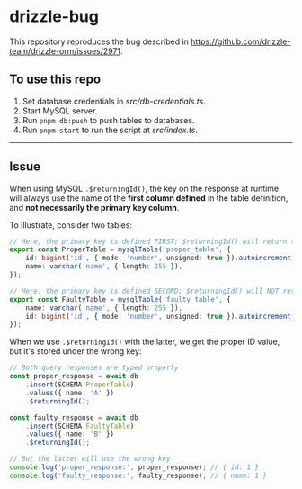 # drizzle-bug

This repository reproduces the bug described in https://github.com/drizzle-team/drizzle-orm/issues/2971.

## To use this repo

1. Set database credentials in _src/db-credentials.ts_.
2. Start MySQL server.
3. Run `pnpm db:push` to push tables to databases.
4. Run `pnpm start` to run the script at _src/index.ts_.


---

## Issue

When using MySQL `.$returningId()`, the key on the response at runtime will always use the name of the **first column defined** in the table definition, and **not necessarily the primary key column**.

To illustrate, consider two tables:

```ts
// Here, the primary key is defined FIRST; $returningId() will return the proper type at runtime
export const ProperTable = mysqlTable('proper_table', {
    id: bigint('id', { mode: 'number', unsigned: true }).autoincrement().primaryKey(),
    name: varchar('name', { length: 255 }),
});

// Here, the primary key is defined SECOND; $returningId() will NOT return the proper type at runtime
export const FaultyTable = mysqlTable('faulty_table', {
    name: varchar('name', { length: 255 }),
    id: bigint('id', { mode: 'number', unsigned: true }).autoincrement().primaryKey(),
});
```

When we use `.$returningId()` with the latter, we get the proper ID value, but it's stored under the wrong key:

```ts
// Both query responses are typed properly
const proper_response = await db
    .insert(SCHEMA.ProperTable)
    .values({ name: 'A' })
    .$returningId();

const faulty_response = await db
    .insert(SCHEMA.FaultyTable)
    .values({ name: 'B' })
    .$returningId();

// But the latter will use the wrong key
console.log('proper_response:', proper_response); // { id: 1 }
console.log('faulty_response:', faulty_response); // { name: 1 }
```

